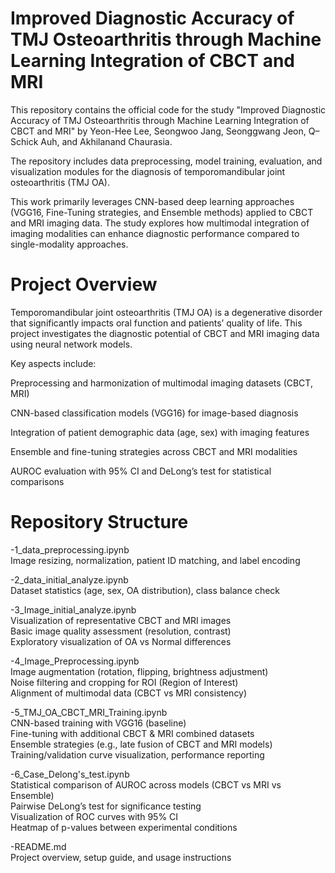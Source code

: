 # Improved Diagnostic Accuracy of TMJ Osteoarthritis through Machine Learning Integration of CBCT and MRI
This repository contains the official code for the study
"Improved Diagnostic Accuracy of TMJ Osteoarthritis through Machine Learning Integration of CBCT and MRI"
by Yeon-Hee Lee, Seongwoo Jang, Seonggwang Jeon, Q–Schick Auh, and Akhilanand Chaurasia.

The repository includes data preprocessing, model training, evaluation, and visualization modules for the diagnosis of temporomandibular joint osteoarthritis (TMJ OA).

This work primarily leverages CNN-based deep learning approaches (VGG16, Fine-Tuning strategies, and Ensemble methods) applied to CBCT and MRI imaging data. The study explores how multimodal integration of imaging modalities can enhance diagnostic performance compared to single-modality approaches.

# Project Overview

Temporomandibular joint osteoarthritis (TMJ OA) is a degenerative disorder that significantly impacts oral function and patients’ quality of life.
This project investigates the diagnostic potential of CBCT and MRI imaging data using neural network models.

Key aspects include:

Preprocessing and harmonization of multimodal imaging datasets (CBCT, MRI)

CNN-based classification models (VGG16) for image-based diagnosis

Integration of patient demographic data (age, sex) with imaging features

Ensemble and fine-tuning strategies across CBCT and MRI modalities

AUROC evaluation with 95% CI and DeLong’s test for statistical comparisons

# Repository Structure

-1_data_preprocessing.ipynb  
    Image resizing, normalization, patient ID matching, and label encoding  

-2_data_initial_analyze.ipynb  
    Dataset statistics (age, sex, OA distribution), class balance check  

-3_Image_initial_analyze.ipynb  
    Visualization of representative CBCT and MRI images  
    Basic image quality assessment (resolution, contrast)  
    Exploratory visualization of OA vs Normal differences  

-4_Image_Preprocessing.ipynb  
    Image augmentation (rotation, flipping, brightness adjustment)  
    Noise filtering and cropping for ROI (Region of Interest)  
    Alignment of multimodal data (CBCT vs MRI consistency)  

-5_TMJ_OA_CBCT_MRI_Training.ipynb  
    CNN-based training with VGG16 (baseline)  
    Fine-tuning with additional CBCT & MRI combined datasets  
    Ensemble strategies (e.g., late fusion of CBCT and MRI models)  
    Training/validation curve visualization, performance reporting  

-6_Case_Delong's_test.ipynb  
    Statistical comparison of AUROC across models (CBCT vs MRI vs Ensemble)  
    Pairwise DeLong’s test for significance testing  
    Visualization of ROC curves with 95% CI  
    Heatmap of p-values between experimental conditions  

-README.md  
    Project overview, setup guide, and usage instructions

